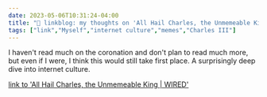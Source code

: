 ---date: 2023-05-06T10:31:24-04:00title: "🔗 linkblog: my thoughts on 'All Hail Charles, the Unmemeable King | WIRED'"tags: ["link","Myself","internet culture","memes","Charles III"]---I haven't read much on the coronation and don't plan to read much more, but even if I were, I think this would still take first place. A surprisingly deep dive into internet culture.   [link to 'All Hail Charles, the Unmemeable King | WIRED'](https://www.wired.com/story/coronation-king-charles-iii-memes/)